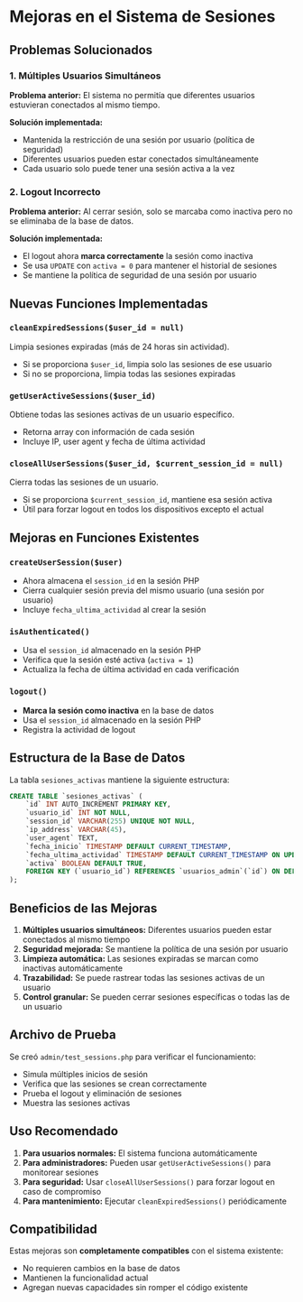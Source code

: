 # Mejoras en el Sistema de Sesiones

## Problemas Solucionados

### 1. Múltiples Usuarios Simultáneos
**Problema anterior:** El sistema no permitía que diferentes usuarios estuvieran conectados al mismo tiempo.

**Solución implementada:**
- Mantenida la restricción de una sesión por usuario (política de seguridad)
- Diferentes usuarios pueden estar conectados simultáneamente
- Cada usuario solo puede tener una sesión activa a la vez

### 2. Logout Incorrecto
**Problema anterior:** Al cerrar sesión, solo se marcaba como inactiva pero no se eliminaba de la base de datos.

**Solución implementada:**
- El logout ahora **marca correctamente** la sesión como inactiva
- Se usa `UPDATE` con `activa = 0` para mantener el historial de sesiones
- Se mantiene la política de seguridad de una sesión por usuario

## Nuevas Funciones Implementadas

### `cleanExpiredSessions($user_id = null)`
Limpia sesiones expiradas (más de 24 horas sin actividad).
- Si se proporciona `$user_id`, limpia solo las sesiones de ese usuario
- Si no se proporciona, limpia todas las sesiones expiradas

### `getUserActiveSessions($user_id)`
Obtiene todas las sesiones activas de un usuario específico.
- Retorna array con información de cada sesión
- Incluye IP, user agent y fecha de última actividad

### `closeAllUserSessions($user_id, $current_session_id = null)`
Cierra todas las sesiones de un usuario.
- Si se proporciona `$current_session_id`, mantiene esa sesión activa
- Útil para forzar logout en todos los dispositivos excepto el actual

## Mejoras en Funciones Existentes

### `createUserSession($user)`
- Ahora almacena el `session_id` en la sesión PHP
- Cierra cualquier sesión previa del mismo usuario (una sesión por usuario)
- Incluye `fecha_ultima_actividad` al crear la sesión

### `isAuthenticated()`
- Usa el `session_id` almacenado en la sesión PHP
- Verifica que la sesión esté activa (`activa = 1`)
- Actualiza la fecha de última actividad en cada verificación

### `logout()`
- **Marca la sesión como inactiva** en la base de datos
- Usa el `session_id` almacenado en la sesión PHP
- Registra la actividad de logout

## Estructura de la Base de Datos

La tabla `sesiones_activas` mantiene la siguiente estructura:
```sql
CREATE TABLE `sesiones_activas` (
    `id` INT AUTO_INCREMENT PRIMARY KEY,
    `usuario_id` INT NOT NULL,
    `session_id` VARCHAR(255) UNIQUE NOT NULL,
    `ip_address` VARCHAR(45),
    `user_agent` TEXT,
    `fecha_inicio` TIMESTAMP DEFAULT CURRENT_TIMESTAMP,
    `fecha_ultima_actividad` TIMESTAMP DEFAULT CURRENT_TIMESTAMP ON UPDATE CURRENT_TIMESTAMP,
    `activa` BOOLEAN DEFAULT TRUE,
    FOREIGN KEY (`usuario_id`) REFERENCES `usuarios_admin`(`id`) ON DELETE CASCADE
);
```

## Beneficios de las Mejoras

1. **Múltiples usuarios simultáneos:** Diferentes usuarios pueden estar conectados al mismo tiempo
2. **Seguridad mejorada:** Se mantiene la política de una sesión por usuario
3. **Limpieza automática:** Las sesiones expiradas se marcan como inactivas automáticamente
4. **Trazabilidad:** Se puede rastrear todas las sesiones activas de un usuario
5. **Control granular:** Se pueden cerrar sesiones específicas o todas las de un usuario

## Archivo de Prueba

Se creó `admin/test_sessions.php` para verificar el funcionamiento:
- Simula múltiples inicios de sesión
- Verifica que las sesiones se crean correctamente
- Prueba el logout y eliminación de sesiones
- Muestra las sesiones activas

## Uso Recomendado

1. **Para usuarios normales:** El sistema funciona automáticamente
2. **Para administradores:** Pueden usar `getUserActiveSessions()` para monitorear sesiones
3. **Para seguridad:** Usar `closeAllUserSessions()` para forzar logout en caso de compromiso
4. **Para mantenimiento:** Ejecutar `cleanExpiredSessions()` periódicamente

## Compatibilidad

Estas mejoras son **completamente compatibles** con el sistema existente:
- No requieren cambios en la base de datos
- Mantienen la funcionalidad actual
- Agregan nuevas capacidades sin romper el código existente
